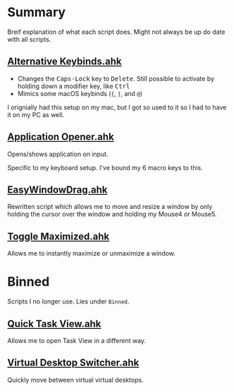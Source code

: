 # Summary
Breif explanation of what each script does. Might not always be up do date with all scripts.

## [Alternative Keybinds.ahk](/Scripts/Alternative%20Keybinds.ahk)
- Changes the <kbd>Caps-Lock</kbd> key to <kbd>Delete</kbd>. Still possible to activate by holding down a modifier key, like <kbd>Ctrl</kbd>
- Mimics some macOS keybinds (`{`, `}`, and `@`)

I orignially had this setup on my mac, but I got so used to it so I had to have it on my PC as well.
## [Application Opener.ahk](/Scripts/Application%20Opener.ahk)
Opens/shows application on input.

Specific to my keyboard setup. I've bound my 6 macro keys to this.

## [EasyWindowDrag.ahk](/Scripts/EasyWindowDrag.ahk)
Rewritten script which allows me to move and resize a window by only holding the cursor over the window and holding my Mouse4 or Mouse5.

## [Toggle Maximized.ahk](/Scripts/Toggle%20Maximized.ahk)
Allows me to instantly maximize or unmaximize a window.

# Binned
Scripts I no longer use. Lies under `Binned`.

## [Quick Task View.ahk](/Scripts/Quick%20Task%20View.ahk)
Allows me to open Task View in a different way.

## [Virtual Desktop Switcher.ahk](/Scripts/Virtual%20Desktop%20Switcher.ahk)
Quickly move between virtual virtual desktops.
